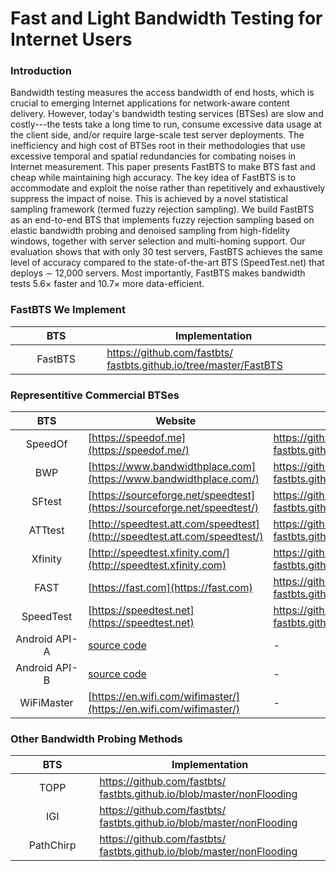 # Fast and Light Bandwidth Testing for Internet Users
### Introduction
Bandwidth testing measures the access bandwidth of end hosts, which is crucial to emerging Internet applications for network-aware content delivery. However, today's bandwidth testing services (BTSes) are slow and costly---the tests take a long time to run, consume excessive data usage at the client side, and/or require large-scale test server deployments. The inefficiency and high cost of BTSes root in their methodologies that use excessive temporal and spatial redundancies for combating noises in Internet measurement. This paper presents FastBTS to make BTS fast and cheap while maintaining high accuracy. The key idea of FastBTS is to accommodate and exploit the noise rather than repetitively and exhaustively suppress the impact of noise. This is achieved by a novel statistical sampling framework (termed fuzzy rejection sampling). We build FastBTS as an end-to-end BTS that implements fuzzy rejection sampling based on elastic bandwidth probing and denoised sampling from high-fidelity windows, together with server selection and multi-homing support. Our evaluation shows that with only 30 test servers, FastBTS achieves the same level of accuracy compared to the state-of-the-art BTS (SpeedTest.net) that deploys ∼ 12,000 servers. Most importantly, FastBTS makes bandwidth tests 5.6× faster and 10.7× more data-efficient.

### FastBTS We Implement

<style>
table th:nth-of-type(1) {
    width: 100px;
    max-width:100px;
    min-width:100px;
}
</style>

|BTS|Implementation|
|:----:|------|
|FastBTS|[https://github.com/fastbts/<br>fastbts.github.io/tree/master/FastBTS](https://github.com/fastbts/fastbts.github.io/tree/master/FastBTS)|


### Representitive Commercial BTSes
<style>
table th:first-of-type {
    width: 20%;
}
table th:nth-of-type(2) {
    width: 40%;
}
table th:nth-of-type(3) {
    width: 40%;
}
</style>
|BTS|Website|Our Implementation|
|:----:|------|------|
|SpeedOf|[https://speedof.me](https://speedof.me/)|[https://github.com/fastbts/<br>fastbts.github.io/tree/master/Speedof.me/](https://github.com/fastbts/fastbts.github.io/tree/master/Speedof.me/)|
|BWP|[https://www.bandwidthplace.com](https://www.bandwidthplace.com/)|[https://github.com/fastbts/<br>fastbts.github.io/tree/master/BandwidthPlace](https://github.com/fastbts/fastbts.github.io/tree/master/BandwidthPlace/)|
|SFtest|[https://sourceforge.net/speedtest](https://sourceforge.net/speedtest/)|[https://github.com/fastbts/<br>fastbts.github.io/tree/master/SourceForge/](https://github.com/fastbts/fastbts.github.io/tree/master/SourceForge/)|
|ATTtest|[http://speedtest.att.com/speedtest](http://speedtest.att.com/speedtest/)|[https://github.com/fastbts/<br>fastbts.github.io/tree/master/ATTSpeedTest/](https://github.com/fastbts/fastbts.github.io/tree/master/ATTSpeedTest/)|
|Xfinity|[http://speedtest.xfinity.com/](http://speedtest.xfinity.com)|[https://github.com/fastbts/<br>fastbts.github.io/tree/master/XFinity/](https://github.com/fastbts/fastbts.github.io/tree/master/XFinity/)|
|FAST|[https://fast.com](https://fast.com)|[https://github.com/fastbts/<br>fastbts.github.io/tree/master/Fast.com](https://github.com/fastbts/fastbts.github.io/tree/master/Fast.com)|
|SpeedTest|[https://speedtest.net](https://speedtest.net)|[https://github.com/fastbts/<br>fastbts.github.io/tree/master/SpeedTest.net](https://github.com/fastbts/fastbts.github.io/tree/master/SpeedTest.net)|
|Android API-A|[source code](https://cs.android.com/android/platform/superproject/+/master:frameworks/base/core/java/android/net/NetworkCapabilities.java;drc=master;bpv=1;bpt=1;l=1114)|-|
|Android API-B|[source code](https://cs.android.com/android/platform/superproject/+/master:frameworks/base/core/tests/bandwidthtests/src/com/android/bandwidthtest/BandwidthTest.java)|-|
|WiFiMaster|[https://en.wifi.com/wifimaster/](https://en.wifi.com/wifimaster/)|-|

### Other Bandwidth Probing Methods



|BTS|Implementation|
|:----:|------|
|TOPP|[https://github.com/fastbts/<br>fastbts.github.io/blob/master/nonFlooding](https://github.com/fastbts/fastbts.github.io/tree/master/nonFlooding)|
|IGI|[https://github.com/fastbts/<br>fastbts.github.io/blob/master/nonFlooding](https://github.com/fastbts/fastbts.github.io/tree/master/nonFlooding)|
|PathChirp|[https://github.com/fastbts/<br>fastbts.github.io/blob/master/nonFlooding](https://github.com/fastbts/fastbts.github.io/tree/master/nonFlooding)|


